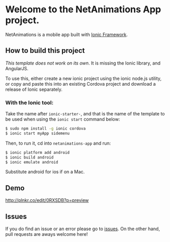 # Welcome to the NetAnimations App project.

NetAnimations is a mobile app built with [Ionic Framework](http://ionicframework.com/).

## How to build this project

*This template does not work on its own*. It is missing the Ionic library, and AngularJS.

To use this, either create a new ionic project using the ionic node.js utility, or copy and paste this into an existing Cordova project and download a release of Ionic separately.

### With the Ionic tool:

Take the name after `ionic-starter-`, and that is the name of the template to be used when using the `ionic start` command below:

```bash
$ sudo npm install -g ionic cordova
$ ionic start myApp sidemenu
```

Then, to run it, cd into `netanimations-app` and run:

```bash
$ ionic platform add android
$ ionic build android
$ ionic emulate android
```

Substitute android for ios if on a Mac.

## Demo
http://plnkr.co/edit/0RXSDB?p=preview

## Issues
If you do find an issue or an error please go to [issues](https://github.com/jorool/netanimations-app/issues).
On the other hand, pull requests are aways welcome here!
